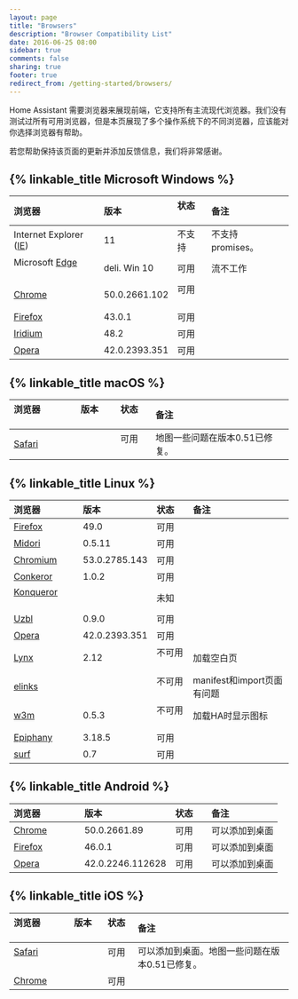 ```yaml
---
layout: page
title: "Browsers"
description: "Browser Compatibility List"
date: 2016-06-25 08:00
sidebar: true
comments: false
sharing: true
footer: true
redirect_from: /getting-started/browsers/
---
```


Home Assistant 需要浏览器来展现前端，它支持所有主流现代浏览器。我们没有测试过所有可用浏览器，但是本页展现了多个操作系统下的不同浏览器，应该能对你选择浏览器有帮助。

若您帮助保持该页面的更新并添加反馈信息，我们将非常感谢。

## {% linkable_title Microsoft Windows %}

| 浏览器                   | 版本        | 状态      | 备注                 |
| :------------------------ |:---------------|:-----------|:-------------------------|
| Internet Explorer ([IE])  | 11             | 不支持 | 不支持 promises。 |
| Microsoft [Edge]          | deli. Win 10   | 可用 |流不工作 |
| [Chrome]                  | 50.0.2661.102  | 可用      |                          |
| [Firefox]                 | 43.0.1         | 可用      |                          |
| [Iridium]                 | 48.2           | 可用      |                          |
| [Opera]                   | 42.0.2393.351  | 可用      |                          |

## {% linkable_title macOS %}

| 浏览器               | 版本        | 状态      | 备注                 |
| :-------------------- |:---------------|:-----------|:-------------------------|
| [Safari]              |                | 可用      | 地图一些问题在版本0.51已修复。 |

## {% linkable_title Linux %}

| 浏览器               | 版本        | 状态      | 备注                 |
| :-------------------- |:---------------|:-----------|:-------------------------|
| [Firefox]             | 49.0           | 可用      |                          |
| [Midori]              | 0.5.11         | 可用      |                          |
| [Chromium]            | 53.0.2785.143  | 可用      |                          |
| [Conkeror]            | 1.0.2          | 可用      |                          |
| [Konqueror]           |                | 未知      |                          |
| [Uzbl]                | 0.9.0          | 可用      |                          |
| [Opera]               | 42.0.2393.351  | 可用      |                          |
| [Lynx]                | 2.12           | 不可用      | 加载空白页        |
| [elinks]              |                | 不可用      | manifest和import页面有问题 |
| [w3m]                 | 0.5.3          | 不可用      | 加载HA时显示图标 |
| [Epiphany]            | 3.18.5         | 可用      |                          |
| [surf]                | 0.7            | 可用      |                          |

## {% linkable_title Android %}

| 浏览器               | 版本        | 状态      | 备注                 |
| :-------------------- |:---------------|:-----------|:-------------------------|
| [Chrome]              | 50.0.2661.89   | 可用      | 可以添加到桌面 |
| [Firefox]             | 46.0.1         | 可用      | 可以添加到桌面 |
| [Opera]               | 42.0.2246.112628 | 可用    | 可以添加到桌面 |

## {% linkable_title iOS %}

| 浏览器               | 版本        | 状态      | 备注                 |
| :-------------------- |:---------------|:-----------|:-------------------------|
| [Safari]              |                | 可用      | 可以添加到桌面。地图一些问题在版本0.51已修复。 |
| [Chrome]              |                | 可用      |                          |



[Firefox]: https://www.mozilla.org/en-US/firefox/
[Midori]: http://midori-browser.org/
[Chrome]: https://www.google.com/chrome/
[Iridium]: https://iridiumbrowser.de/
[Opera]: http://www.opera.com/
[Edge]: https://www.microsoft.com/en-us/windows/microsoft-edge
[IE]: http://windows.microsoft.com/en-us/internet-explorer/download-ie
[Safari]: http://www.apple.com/safari/
[Chromium]: https://www.chromium.org/
[Conkeror]: http://conkeror.org/
[Konqueror]: https://konqueror.org/
[Uzbl]: http://www.uzbl.org/
[Lynx]: http://lynx.browser.org/
[elinks]: http://elinks.or.cz/ 
[w3m]: http://w3m.sourceforge.net/
[Epiphany]: https://wiki.gnome.org/Apps/Web
[surf]: http://surf.suckless.org/


